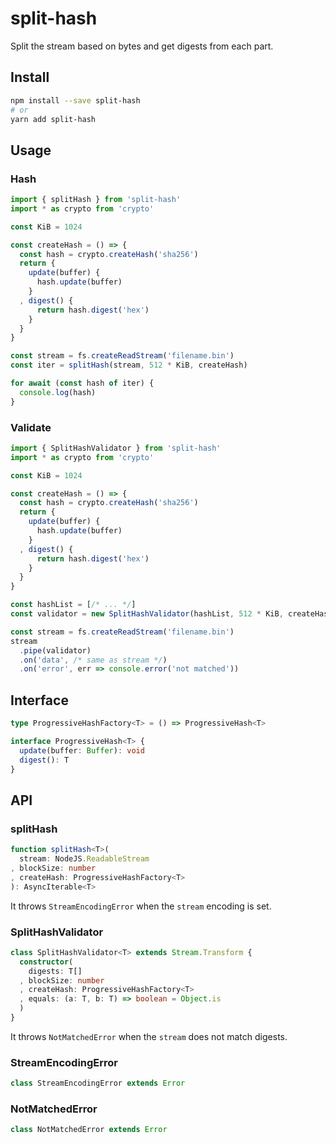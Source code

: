 # split-hash

Split the stream based on bytes and get digests from each part.

## Install

```sh
npm install --save split-hash
# or
yarn add split-hash
```

## Usage

### Hash

```js
import { splitHash } from 'split-hash'
import * as crypto from 'crypto'

const KiB = 1024

const createHash = () => {
  const hash = crypto.createHash('sha256')
  return {
    update(buffer) {
      hash.update(buffer)
    }
  , digest() {
      return hash.digest('hex')
    }
  }
}

const stream = fs.createReadStream('filename.bin')
const iter = splitHash(stream, 512 * KiB, createHash)

for await (const hash of iter) {
  console.log(hash)
}
```

### Validate

```js
import { SplitHashValidator } from 'split-hash'
import * as crypto from 'crypto'

const KiB = 1024

const createHash = () => {
  const hash = crypto.createHash('sha256')
  return {
    update(buffer) {
      hash.update(buffer)
    }
  , digest() {
      return hash.digest('hex')
    }
  }
}

const hashList = [/* ... */]
const validator = new SplitHashValidator(hashList, 512 * KiB, createHash)

const stream = fs.createReadStream('filename.bin')
stream
  .pipe(validator)
  .on('data', /* same as stream */)
  .on('error', err => console.error('not matched'))
```

## Interface

```ts
type ProgressiveHashFactory<T> = () => ProgressiveHash<T>

interface ProgressiveHash<T> {
  update(buffer: Buffer): void
  digest(): T
}
```

## API

### splitHash

```ts
function splitHash<T>(
  stream: NodeJS.ReadableStream
, blockSize: number
, createHash: ProgressiveHashFactory<T>
): AsyncIterable<T>
```

It throws `StreamEncodingError` when the `stream` encoding is set.

### SplitHashValidator

```ts
class SplitHashValidator<T> extends Stream.Transform {
  constructor(
    digests: T[]
  , blockSize: number
  , createHash: ProgressiveHashFactory<T>
  , equals: (a: T, b: T) => boolean = Object.is
  )
}
```

It throws `NotMatchedError` when the `stream` does not match digests.

### StreamEncodingError

```ts
class StreamEncodingError extends Error
```

### NotMatchedError

```ts
class NotMatchedError extends Error
```
